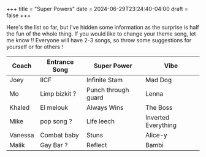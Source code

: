 +++
title = "Super Powers"
date = 2024-06-29T23:24:40-04:00
draft = false
+++

Here's the list so far, but I've hidden some information as the surprise is half the fun of the whole thing.
If you would like to change your theme song, let me know !!
Everyone will have 2-3 songs, so throw some suggestions for yourself or for others !

| Coach  | Entrance Song  | Super Power          | Vibe              |
|--------|----------------|----------------------|-------------------|
| Joey   | IICF           | Infinite Stam        | Mad Dog           |
| Mo     | Limp bizkit ?  | Punch through guard  | Lenna             |
| Khaled | El melouk      | Always Wins          | The Boss          |
| Mike   | pop song ?     | Life leech           | Inverted Everything|
| Vanessa| Combat baby    | Stuns                | Alice-y           |
| Malik  | Gay Bar ?      | Reflect              | Bambi             |